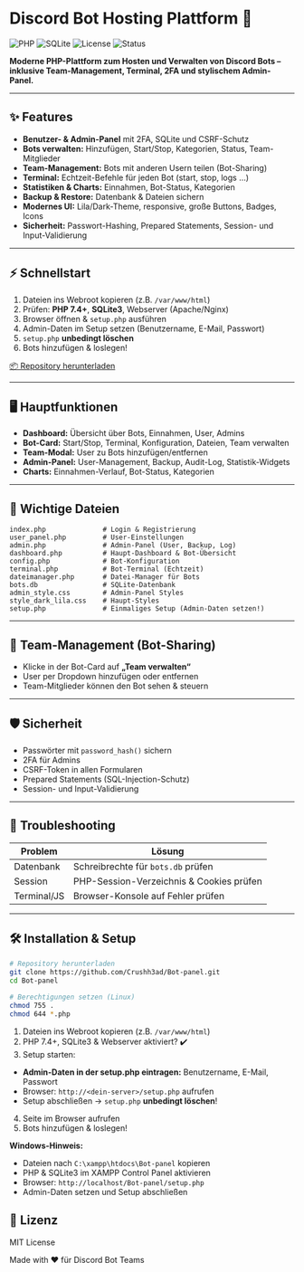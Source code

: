 # Discord Bot Hosting Plattform 🚀

![PHP](https://img.shields.io/badge/PHP-7.4+-blue) ![SQLite](https://img.shields.io/badge/SQLite-3-orange) ![License](https://img.shields.io/badge/License-MIT-green) ![Status](https://img.shields.io/badge/Status-Active-brightgreen)

**Moderne PHP-Plattform zum Hosten und Verwalten von Discord Bots – inklusive Team-Management, Terminal, 2FA und stylischem Admin-Panel.**

---

## ✨ Features

* **Benutzer- & Admin-Panel** mit 2FA, SQLite und CSRF-Schutz
* **Bots verwalten:** Hinzufügen, Start/Stop, Kategorien, Status, Team-Mitglieder
* **Team-Management:** Bots mit anderen Usern teilen (Bot-Sharing)
* **Terminal:** Echtzeit-Befehle für jeden Bot (start, stop, logs …)
* **Statistiken & Charts:** Einnahmen, Bot-Status, Kategorien
* **Backup & Restore:** Datenbank & Dateien sichern
* **Modernes UI:** Lila/Dark-Theme, responsive, große Buttons, Badges, Icons
* **Sicherheit:** Passwort-Hashing, Prepared Statements, Session- und Input-Validierung

---

## ⚡ Schnellstart

1. Dateien ins Webroot kopieren (z.B. `/var/www/html`)
2. Prüfen: **PHP 7.4+**, **SQLite3**, Webserver (Apache/Nginx)
3. Browser öffnen & `setup.php` ausführen
4. Admin-Daten im Setup setzen (Benutzername, E-Mail, Passwort)
5. `setup.php` **unbedingt löschen**
6. Bots hinzufügen & loslegen!

[📦 Repository herunterladen](https://github.com/Crushh3ad/Bot-panel.git)

---

## 🖥️ Hauptfunktionen

* **Dashboard:** Übersicht über Bots, Einnahmen, User, Admins
* **Bot-Card:** Start/Stop, Terminal, Konfiguration, Dateien, Team verwalten
* **Team-Modal:** User zu Bots hinzufügen/entfernen
* **Admin-Panel:** User-Management, Backup, Audit-Log, Statistik-Widgets
* **Charts:** Einnahmen-Verlauf, Bot-Status, Kategorien

---

## 📁 Wichtige Dateien

```text
index.php              # Login & Registrierung
user_panel.php         # User-Einstellungen
admin.php              # Admin-Panel (User, Backup, Log)
dashboard.php          # Haupt-Dashboard & Bot-Übersicht
config.php             # Bot-Konfiguration
terminal.php           # Bot-Terminal (Echtzeit)
dateimanager.php       # Datei-Manager für Bots
bots.db                # SQLite-Datenbank
admin_style.css        # Admin-Panel Styles
style_dark_lila.css    # Haupt-Styles
setup.php              # Einmaliges Setup (Admin-Daten setzen!)
```

---

## 👥 Team-Management (Bot-Sharing)

* Klicke in der Bot-Card auf **„Team verwalten“**
* User per Dropdown hinzufügen oder entfernen
* Team-Mitglieder können den Bot sehen & steuern

---

## 🛡️ Sicherheit

* Passwörter mit `password_hash()` sichern
* 2FA für Admins
* CSRF-Token in allen Formularen
* Prepared Statements (SQL-Injection-Schutz)
* Session- und Input-Validierung

---

## 🐛 Troubleshooting

| Problem     | Lösung                                   |
| ----------- | ---------------------------------------- |
| Datenbank   | Schreibrechte für `bots.db` prüfen       |
| Session     | PHP-Session-Verzeichnis & Cookies prüfen |
| Terminal/JS | Browser-Konsole auf Fehler prüfen        |

---

## 🛠️ Installation & Setup

```bash
# Repository herunterladen
git clone https://github.com/Crushh3ad/Bot-panel.git
cd Bot-panel

# Berechtigungen setzen (Linux)
chmod 755 .
chmod 644 *.php
```

1. Dateien ins Webroot kopieren (z.B. `/var/www/html`)
2. PHP 7.4+, SQLite3 & Webserver aktiviert? ✔️
3. Setup starten:

  * **Admin-Daten in der setup.php eintragen:** Benutzername, E-Mail, Passwort
   * Browser: `http://<dein-server>/setup.php` aufrufen
   * Setup abschließen → `setup.php` **unbedingt löschen**!
4. Seite im Browser aufrufen
5. Bots hinzufügen & loslegen!

**Windows-Hinweis:**

* Dateien nach `C:\xampp\htdocs\Bot-panel` kopieren
* PHP & SQLite3 im XAMPP Control Panel aktivieren
* Browser: `http://localhost/Bot-panel/setup.php`
* Admin-Daten setzen und Setup abschließen


## 📄 Lizenz

MIT License

Made with ❤️ für Discord Bot Teams

